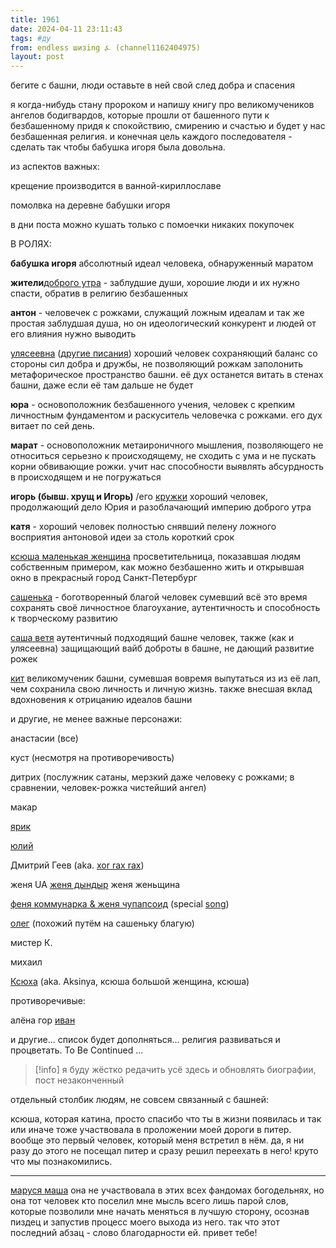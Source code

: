 ```yaml
---
title: 1961
date: 2024-04-11 23:11:43
tags: #ду
from: endless шизing ⍼ (channel1162404975)
layout: post
---
```


бегите с башни, люди
оставьте в ней свой след добра и спасения

я когда-нибудь стану пророком и напишу книгу про великомучеников ангелов бодигвардов, которые прошли от башенного пути к безбашенному придя к спокойствию, смирению и счастью
и будет у нас безбашенная религия. и конечная цель каждого последователя - сделать так чтобы бабушка игоря была довольна.

из аспектов важных:

крещение производится в ванной-кириллославе

помолвка на деревне бабушки игоря

в дни поста можно кушать только с помоечки никаких покупочек

В РОЛЯХ:

**бабушка игоря**
абсолютный идеал человека, обнаруженный маратом

**жители**[доброго утра](https://t.me/dobroe_utro_coliving) - заблудшие души, хорошие люди и их нужно спасти, обратив в религию безбашенных

**антон** - человечек с рожками, служащий ложным идеалам и так же простая заблудшая душа, но он идеологический конкурент и людей от его влияния нужно выводить

[улясеевна](https://t.me/happybluecat) ([другие писания](https://t.me/xBoxxix))
хороший человек сохраняющий баланс со стороны сил добра и дружбы, не позволяющий рожкам заполонить метафорическое пространство башни. её дух останется витать в стенах башни, даже если её там дальше не будет

**юра** - основоположник безбашенного учения, человек с крепким личностным фундаментом и раскуситель человечка с рожками. его дух витает по сей день.

**марат** - основоположник метаироничного мышления, позволяющего не относиться серьезно к происходящему, не сходить с ума и не пускать корни обвивающие рожки. учит нас способности выявлять абсурдность в происходящем и не погружаться

**игорь (бывш. хрущ и Игорь)** /его [кружки](https://t.me/+43le9GYc6NwwZGYy)
хороший человек, продолжающий дело Юрия и разоблачающий империю доброго утра

**катя** - хороший человек полностью снявший пелену ложного восприятия антоновой идеи за столь короткий срок

[ксюша маленькая женщина](https://t.me/SiziTaex)
просветительница, показавшая людям собственным примером, как можно безбашенно жить и открывшая окно в прекрасный город Санкт-Петербург 

[сашенька](https://t.me/dooggsss) - боготворенный благой человек сумевший всё это время сохранять своё личностное благоухание, аутентичность и способность к творческому развитию

[саша ветя](https://t.me/vetoshh)
аутентичный подходящий башне человек, также (как и улясеевна) защищающий вайб доброты в башне, не дающий развитие рожек

[кит](https://t.me/rachkirisu)
великомученик башни, сумевшая вовремя выпутаться из из её лап, чем сохранила свою личность и личную жизнь. также внесшая вклад вдохновения к отрицанию идеалов башни

и другие, не менее важные персонажи:

анастасии (все)

куст (несмотря на противоречивость)

дитрих (послужник сатаны, мерзкий даже человеку с рожками; в сравнении, человек-рожка чистейший ангел)

макар

[ярик](https://t.me/lilfalse)

[юлий](https://t.me/+496oq_4VA0k1MmUy)

Дмитрий Геев (aka. [xor rax rax](https://t.me/xorespebp))

женя UA
[женя дындыр](https://t.me/feelharmaniac)
женя женьщина

[феня коммунарка & женя чупапсоид](https://t.me/est_garbata) (special [song](https://t.me/est_garbata/218))

[олег](https://t.me/f15032002) (похожий путём на сашеньку благую)

мистер К.

михаил 

[Ксюха](https://t.me/volchik_axic) (aka. Aksinya, ксюша большой женщина, ксюша)

противоречивые:

алёна
гор 
[иван](https://t.me/ereszyd)


и другие... список будет дополняться... религия развиваться и процветать.
         To Be Continued ...

> [!info]
> я буду жёстко редачить усё здесь и обновлять биографии, пост незаконченный 



отдельный столбик людям, не совсем связанный с башней:

ксюша, которая катина, просто спасибо что ты в жизни появилась и так или иначе тоже участвовала в проложении моей дороги в питер. вообще это первый человек, который меня встретил в нём. да, я ни разу до этого не посещал питер и сразу решил переехать в него! круто что мы познакомились. 

---
[маруся маша](https://t.me/marusyael)
она не участвовала в этих всех фандомах богодельнях, но она тот человек кто поселил мне мысль всего лишь парой слов, которые позволили мне начать меняться в лучшую сторону, осознав пиздец и запустив процесс моего выхода из него. так что этот последний абзац - слово благодарности ей. привет тебе!


